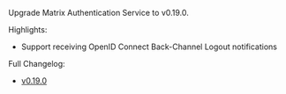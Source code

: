 Upgrade Matrix Authentication Service to v0.19.0.

Highlights:
* Support receiving OpenID Connect Back-Channel Logout notifications

Full Changelog:
* [v0.19.0](https://github.com/element-hq/matrix-authentication-service/releases/tag/v0.19.0)

